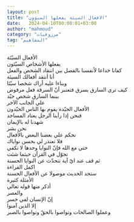 ```yaml
---
layout: post
title: "الافعال السيئة يفعلها السيؤون"
date:   2024-04-10T00:00:01+03:00
author: "mahmoud"
category: "مرزوقيات"
tag: "المفاهيم"
---
```



الأفعال السيّئة  
يفعلها الأشخاص السيّئون  
كفانا خداعا لأنفسنا بالفصل بين انتقاد الشخص
والفعل  
أنا أنتقد أفعالك السيئة  
وبناءا عليه أراك شخصا سيّئا  
كيف تري السارق يسرق فتعتبر أنّ السرقة فعل مرفوض  
بينما السارق شخص جيّد  
علي الجانب الآخر  
الأفعال الجيّدة يقوم بها الناس الجيّدون  
فنحن إذا رأينا الرجل يعتاد المساجد  
شهدنا له بالإيمان  
نحن بشر  
نحكم علي بعضنا البعض بالأفعال  
فلا تعتذر لي بحسن نواياك  
حتي مع الله فإنّ النوايا وحدها لا تكفي  
تجوّل في القرآن حيثما شئت  
ثم قف عند ايّ آية تتحدّث عن النوايا الحسنة  
اكمل القراءة  
ستجد الحديث موصولا عن الأفعال الحسنة  
الأمثلة كثيرة  
أذكر منها قوله تعالي  
والعصر  
إنّ الإنسان لفي خسر  
إلا الذين آمنوا  
وعملوا الصالحات وتواصوا بالحقّ وتواصوا بالصبر
